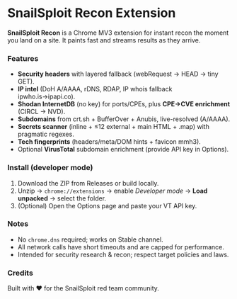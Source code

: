 # SnailSploit Recon Extension

**SnailSploit Recon** is a Chrome MV3 extension for instant recon the moment you land on a site. It paints fast and streams results as they arrive.

### Features
- **Security headers** with layered fallback (webRequest → HEAD → tiny GET).
- **IP intel** (DoH A/AAAA, rDNS, RDAP, IP whois fallback ipwho.is→ipapi.co).
- **Shodan InternetDB** (no key) for ports/CPEs, plus **CPE→CVE enrichment** (CIRCL → NVD).
- **Subdomains** from crt.sh + BufferOver + Anubis, live-resolved (A/AAAA).
- **Secrets scanner** (inline + ≤12 external + main HTML + .map) with pragmatic regexes.
- **Tech fingerprints** (headers/meta/DOM hints + favicon mmh3).
- Optional **VirusTotal** subdomain enrichment (provide API key in Options).

### Install (developer mode)
1. Download the ZIP from Releases or build locally.
2. Unzip → `chrome://extensions` → enable *Developer mode* → **Load unpacked** → select the folder.
3. (Optional) Open the Options page and paste your VT API key.

### Notes
- No `chrome.dns` required; works on Stable channel.
- All network calls have short timeouts and are capped for performance.
- Intended for security research & recon; respect target policies and laws.

### Credits
Built with ❤️ for the SnailSploit red team community.